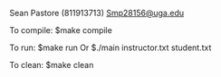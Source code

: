 Sean Pastore (811913713) Smp28156@uga.edu

To compile:
$make compile

To run:
$make run
Or
$./main instructor.txt student.txt

To clean:
$make clean
